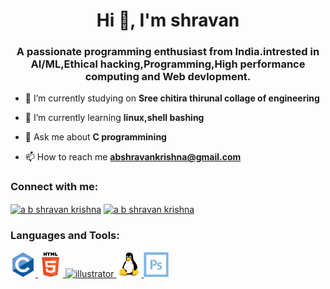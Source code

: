<h1 align="center">Hi 👋, I'm shravan</h1>
<h3 align="center">A passionate programming enthusiast from India.intrested in AI/ML,Ethical hacking,Programming,High performance computing and Web devlopment.</h3>

- 🔭 I’m currently studying on **Sree chitira thirunal collage of engineering**

- 🌱 I’m currently learning **linux,shell bashing**

- 💬 Ask me about **C programmining**

- 📫 How to reach me **abshravankrishna@gmail.com**

<h3 align="left">Connect with me:</h3>
<p align="left">
<a href="https://linkedin.com/in/a b shravan krishna" target="blank"><img align="center" src="https://raw.githubusercontent.com/rahuldkjain/github-profile-readme-generator/master/src/images/icons/Social/linked-in-alt.svg" alt="a b shravan krishna" height="30" width="40" /></a>
<a href="https://fb.com/a b shravan krishna" target="blank"><img align="center" src="https://raw.githubusercontent.com/rahuldkjain/github-profile-readme-generator/master/src/images/icons/Social/facebook.svg" alt="a b shravan krishna" height="30" width="40" /></a>
</p>

<h3 align="left">Languages and Tools:</h3>
<p align="left"> <a href="https://www.cprogramming.com/" target="_blank"> <img src="https://raw.githubusercontent.com/devicons/devicon/master/icons/c/c-original.svg" alt="c" width="40" height="40"/> </a> <a href="https://www.w3.org/html/" target="_blank"> <img src="https://raw.githubusercontent.com/devicons/devicon/master/icons/html5/html5-original-wordmark.svg" alt="html5" width="40" height="40"/> </a> <a href="https://www.adobe.com/in/products/illustrator.html" target="_blank"> <img src="https://www.vectorlogo.zone/logos/adobe_illustrator/adobe_illustrator-icon.svg" alt="illustrator" width="40" height="40"/> </a> <a href="https://www.linux.org/" target="_blank"> <img src="https://raw.githubusercontent.com/devicons/devicon/master/icons/linux/linux-original.svg" alt="linux" width="40" height="40"/> </a> <a href="https://www.photoshop.com/en" target="_blank"> <img src="https://raw.githubusercontent.com/devicons/devicon/master/icons/photoshop/photoshop-line.svg" alt="photoshop" width="40" height="40"/> </a> </p>
